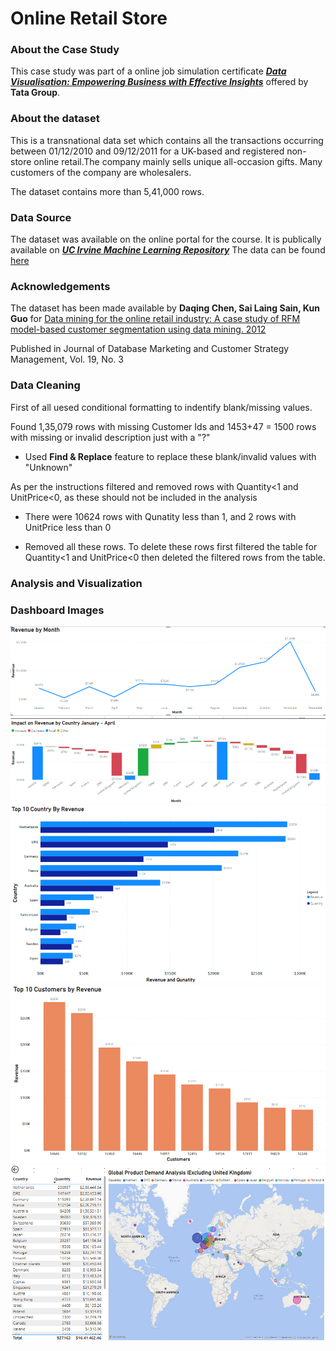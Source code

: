 # Online Retail Store

### About the Case Study

This case study was part of a online job simulation certificate [***Data Visualisation: Empowering Business with Effective Insights***](https://www.theforage.com/simulations/tata/data-visualisation-p5xo) offered by **Tata Group**. 

### About the dataset

This is a transnational data set which contains all the transactions occurring between 01/12/2010 and 09/12/2011 for a UK-based and registered non-store online retail.The company mainly sells unique all-occasion gifts. Many customers of the company are wholesalers.

The dataset contains more than 5,41,000 rows.
 
### Data Source

The dataset was available on the online portal for the course. It is publically available on ***[UC Irvine Machine Learning Repository](https://archive.ics.uci.edu/)*** The data can be found [here](https://archive.ics.uci.edu/dataset/352/online+retail)

### Acknowledgements

The dataset has been made available by **Daqing Chen, Sai Laing Sain, Kun Guo** for
[Data mining for the online retail industry: A case study of RFM model-based customer segmentation using data mining. 2012](https://www.semanticscholar.org/paper/Data-mining-for-the-online-retail-industry%3A-A-case-Chen-Sain/e43a5a90fa33d419df42e485099f8f08badf2149)

Published in Journal of Database Marketing and Customer Strategy Management, Vol. 19, No. 3

### Data Cleaning

First of all uesed conditional formatting to indentify blank/missing values. 

Found 1,35,079 rows with missing Customer Ids and 1453+47 = 1500 rows with missing or invalid description just with a "?"
- Used **Find & Replace** feature to replace these blank/invalid values with "Unknown" 

As per the instructions filtered and removed rows with Quantity<1 and UnitPrice<0, as these should not be included in the analysis
- There were 10624 rows with Qunatity less than 1, and 2 rows with UnitPrice less than 0
* Removed all these rows. To delete these rows first filtered the table for Quantity<1 and UnitPrice<0 then deleted the filtered rows from the table.

### Analysis and Visualization

### Dashboard Images

<img src="Images/Question-1.png">

<img src="Images/Question-2.png">

<img src="Images/Question-3.png">

<img src="Images/Question-4.png">
